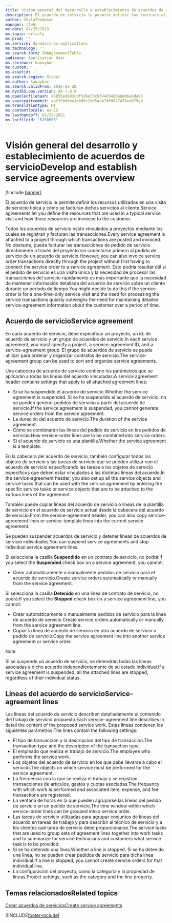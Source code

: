```yaml
---
title: Visión general del desarrollo y establecimiento de acuerdos de servicio
description: El acuerdo de servicio le permite definir los recursos utilizados en una visita de servicio típica y cómo se facturan dichos servicios al cliente.
author: ShylaThompson
manager: tfehr
ms.date: 07/25/2019
ms.topic: article
ms.prod: ''
ms.service: dynamics-ax-applications
ms.technology: ''
ms.search.form: SMAAgreementTable
audience: Application User
ms.reviewer: kamaybac
ms.custom: ''
ms.assetid: ''
ms.search.region: Global
ms.author: kamaybac
ms.search.validFrom: 2016-02-28
ms.dyn365.ops.version: AX 7.0.0
ms.openlocfilehash: 86855e8893cdf5d6e53cb34465480ade06a6da95
ms.sourcegitcommit: eaf330dbee1db96c20d5ac479f007747bea079eb
ms.translationtype: HT
ms.contentlocale: es-ES
ms.lasthandoff: 02/15/2021
ms.locfileid: "5258503"
---
```

# <a name="develop-and-establish-service-agreements-overview"></a><span data-ttu-id="3e42a-103">Visión general del desarrollo y establecimiento de acuerdos de servicio</span><span class="sxs-lookup"><span data-stu-id="3e42a-103">Develop and establish service agreements overview</span></span>

[!include [banner](../includes/banner.md)]

<span data-ttu-id="3e42a-104">El acuerdo de servicio le permite definir los recursos utilizados en una visita de servicio típica y cómo se facturan dichos servicios al cliente.</span><span class="sxs-lookup"><span data-stu-id="3e42a-104">Service agreements let you define the resources that are used in a typical service visit and how those resources are invoiced to the customer.</span></span>

<span data-ttu-id="3e42a-105">Todos los acuerdos de servicio están vinculados a proyectos mediante los cuales se registran y facturan las transacciones.</span><span class="sxs-lookup"><span data-stu-id="3e42a-105">Every service agreement is attached to a project through which transactions are posted and invoiced.</span></span> <span data-ttu-id="3e42a-106">No obstante, puede facturar las transacciones de pedido de servicio directamente a través del proyecto sin conectarse primero al pedido de servicio de un acuerdo de servicio.</span><span class="sxs-lookup"><span data-stu-id="3e42a-106">However, you can also invoice service order transactions directly through the project without first having to connect the service order to a service agreement.</span></span> <span data-ttu-id="3e42a-107">Esto podría resultar útil si el pedido de servicio es una visita única y la necesidad de procesar las transacciones del servicio rápidamente es más importante que la necesidad de mantener información detallada del acuerdo de servicio sobre un cliente durante un período de tiempo.</span><span class="sxs-lookup"><span data-stu-id="3e42a-107">You might decide to do this if the service order is for a one-time-only service visit and the need for processing the service transactions quickly outweighs the need for maintaining detailed service-agreement information about the customer over a period of time.</span></span>

## <a name="service-agreement"></a><span data-ttu-id="3e42a-108">Acuerdo de servicio</span><span class="sxs-lookup"><span data-stu-id="3e42a-108">Service agreement</span></span>

<span data-ttu-id="3e42a-109">En cada acuerdo de servicio, debe especificar un proyecto, un id. de acuerdo de servicio y un grupo de acuerdos de servicio.</span><span class="sxs-lookup"><span data-stu-id="3e42a-109">In each service agreement, you must specify a project, a service-agreement ID, and a service-agreement group.</span></span> <span data-ttu-id="3e42a-110">El grupo de acuerdos de servicio se puede utilizar para ordenar y organizar contratos de servicio.</span><span class="sxs-lookup"><span data-stu-id="3e42a-110">The service-agreement group can be used to sort and organize service agreements.</span></span>

<span data-ttu-id="3e42a-111">Una cabecera de acuerdo de servicio contiene los parámetros que se aplicarán a todas las líneas del acuerdo vinculadas:</span><span class="sxs-lookup"><span data-stu-id="3e42a-111">A service agreement header contains settings that apply to all attached agreement lines:</span></span>

-  <span data-ttu-id="3e42a-112">Si se ha suspendido el acuerdo de servicio.</span><span class="sxs-lookup"><span data-stu-id="3e42a-112">Whether the service agreement is suspended.</span></span> <span data-ttu-id="3e42a-113">Si se ha suspendido el acuerdo de servicio, no se pueden generar pedidos de servicio a partir del acuerdo de servicio.</span><span class="sxs-lookup"><span data-stu-id="3e42a-113">If the service agreement is suspended, you cannot generate service orders from the service agreement.</span></span>
-  <span data-ttu-id="3e42a-114">La duración del acuerdo de servicio.</span><span class="sxs-lookup"><span data-stu-id="3e42a-114">The duration of the service agreement.</span></span>
-  <span data-ttu-id="3e42a-115">Cómo se combinarán las líneas del pedido de servicio en los pedidos de servicio.</span><span class="sxs-lookup"><span data-stu-id="3e42a-115">How service-order lines are to be combined into service orders.</span></span>
-  <span data-ttu-id="3e42a-116">Si el acuerdo de servicio es una plantilla.</span><span class="sxs-lookup"><span data-stu-id="3e42a-116">Whether the service agreement is a template.</span></span>

<span data-ttu-id="3e42a-117">En la cabecera del acuerdo de servicio, también configurar todos los objetos de servicio y las tareas de servicio que se pueden utilizar con el acuerdo de servicio especificando las tareas o los objetos de servicio específicos que deben estar vinculados a las distintas líneas del acuerdo.</span><span class="sxs-lookup"><span data-stu-id="3e42a-117">In the service-agreement header, you also set up all the service objects and service tasks that can be used with the service agreement by entering the specific service tasks or service objects that are to be attached to the various lines of the agreement.</span></span>

<span data-ttu-id="3e42a-118">También puede copiar líneas del acuerdo de servicio o líneas de la plantilla de servicio en el acuerdo de servicio actual desde la cabecera del acuerdo de servicio.</span><span class="sxs-lookup"><span data-stu-id="3e42a-118">From the service-agreement header, you can also copy service-agreement lines or service-template lines into the current service agreement.</span></span>

<span data-ttu-id="3e42a-119">Se pueden suspender acuerdos de servicio y detener líneas de acuerdos de servicio individuales.</span><span class="sxs-lookup"><span data-stu-id="3e42a-119">You can suspend service agreements and stop individual service agreement lines.</span></span>

<span data-ttu-id="3e42a-120">Si selecciona la casilla **Suspendido** en un contrato de servicio, no podrá:</span><span class="sxs-lookup"><span data-stu-id="3e42a-120">If you select the **Suspended** check box on a service agreement, you cannot:</span></span>

-    <span data-ttu-id="3e42a-121">Crear automáticamente o manualmente pedidos de servicio para el acuerdo de servicio.</span><span class="sxs-lookup"><span data-stu-id="3e42a-121">Create service orders automatically or manually from the service agreement.</span></span>

<span data-ttu-id="3e42a-122">Si selecciona la casilla **Detenido** en una línea de contrato de servicio, no podrá:</span><span class="sxs-lookup"><span data-stu-id="3e42a-122">If you select the **Stopped** check box on a service agreement line, you cannot:</span></span>

-    <span data-ttu-id="3e42a-123">Crear automáticamente o manualmente pedidos de servicio para la línea de acuerdo de servicio.</span><span class="sxs-lookup"><span data-stu-id="3e42a-123">Create service orders automatically or manually from the service agreement line.</span></span>
-    <span data-ttu-id="3e42a-124">Copiar la línea de acuerdo de servicio en otro acuerdo de servicio o pedido de servicio.</span><span class="sxs-lookup"><span data-stu-id="3e42a-124">Copy the service agreement line into another service agreement or service order.</span></span>


> [!NOTE]
> <span data-ttu-id="3e42a-125">Si se suspende un acuerdo de servicio, se detendrán todas las líneas asociadas a dicho acuerdo independientemente de su estado individual.</span><span class="sxs-lookup"><span data-stu-id="3e42a-125">If a service agreement is suspended, all the attached lines are stopped, regardless of their individual status.</span></span>

## <a name="service-agreement-lines"></a><span data-ttu-id="3e42a-126">Líneas del acuerdo de servicio</span><span class="sxs-lookup"><span data-stu-id="3e42a-126">Service-agreement lines</span></span>

<span data-ttu-id="3e42a-127">Las líneas del acuerdo de servicio describen detalladamente el contenido del trabajo de servicio propuesto.</span><span class="sxs-lookup"><span data-stu-id="3e42a-127">Each service-agreement line describes in detail the content of the proposed service work.</span></span> <span data-ttu-id="3e42a-128">Estas líneas contienen los siguientes parámetros:</span><span class="sxs-lookup"><span data-stu-id="3e42a-128">The lines contain the following settings:</span></span>

-  <span data-ttu-id="3e42a-129">El tipo de transacción y la descripción del tipo de transacción.</span><span class="sxs-lookup"><span data-stu-id="3e42a-129">The transaction type and the description of the transaction type.</span></span>
-  <span data-ttu-id="3e42a-130">El empleado que realiza el trabajo de servicio.</span><span class="sxs-lookup"><span data-stu-id="3e42a-130">The employee who performs the service work.</span></span>
-  <span data-ttu-id="3e42a-131">Los objetos del acuerdo de servicio en los que debe llevarse a cabo el servicio.</span><span class="sxs-lookup"><span data-stu-id="3e42a-131">The objects on which service must be performed for the service agreement.</span></span>
-  <span data-ttu-id="3e42a-132">La frecuencia con la que se realiza el trabajo y se registran transacciones de artículos, gastos y cuotas asociadas.</span><span class="sxs-lookup"><span data-stu-id="3e42a-132">The frequency with which work is performed and associated item, expense, and fee transactions are registered.</span></span>
-  <span data-ttu-id="3e42a-133">La ventana de horas en la que pueden agruparse las líneas del pedido de servicio en un pedido de servicio.</span><span class="sxs-lookup"><span data-stu-id="3e42a-133">The time window within which service-order lines can be grouped into a service order.</span></span>
-  <span data-ttu-id="3e42a-134">Las tareas de servicio utilizadas para agrupar conjuntos de líneas del acuerdo en tareas de trabajo y para describir al técnico de servicio y a los clientes qué tarea de servicio debe proporcionarse.</span><span class="sxs-lookup"><span data-stu-id="3e42a-134">The service tasks that are used to group sets of agreement lines together into work tasks and to summarize for service technicians and customers what service task is to be provided.</span></span>
-  <span data-ttu-id="3e42a-135">Si se ha detenido una línea.</span><span class="sxs-lookup"><span data-stu-id="3e42a-135">Whether a line is stopped.</span></span> <span data-ttu-id="3e42a-136">Si se ha detenido una línea, no se pueden crear pedidos de servicio para dicha línea individual.</span><span class="sxs-lookup"><span data-stu-id="3e42a-136">If a line is stopped, you cannot create service orders for that individual line.</span></span>
-  <span data-ttu-id="3e42a-137">La configuración del proyecto, como la categoría y la propiedad de líneas.</span><span class="sxs-lookup"><span data-stu-id="3e42a-137">Project settings, such as the category and the line property.</span></span>

## <a name="related-topics"></a><span data-ttu-id="3e42a-138">Temas relacionados</span><span class="sxs-lookup"><span data-stu-id="3e42a-138">Related topics</span></span>

[<span data-ttu-id="3e42a-139">Crear acuerdos de servicios</span><span class="sxs-lookup"><span data-stu-id="3e42a-139">Create service agreements</span></span>](create-service-agreements.md)


[!INCLUDE[footer-include](../../includes/footer-banner.md)]